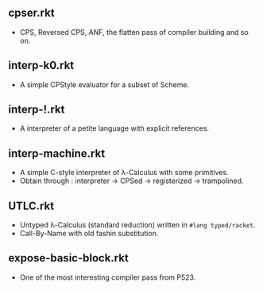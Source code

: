 ## cpser.rkt
- CPS, Reversed CPS, ANF, the flatten pass of compiler building and so on.

## interp-k0.rkt
- A simple CPStyle evaluator for a subset of Scheme.

## interp-!.rkt
- A interpreter of a petite language with explicit references.

## interp-machine.rkt
- A simple C-style interpreter of λ-Calculus with some primitives.
- Obtain through : interpreter -> CPSed -> registerized -> trampolined.

## UTLC.rkt
- Untyped λ-Calculus (standard reduction) written in `#lang typed/racket`.
- Call-By-Name with old fashin substitution.

## expose-basic-block.rkt
- One of the most interesting compiler pass from P523.

